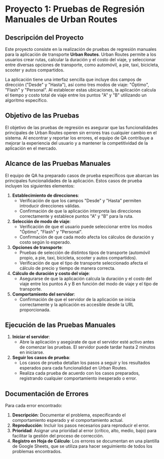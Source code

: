 <!DOCTYPE html>
<html lang="es">
<head>
  <meta charset="UTF-8">
  <meta name="viewport" content="width=device-width, initial-scale=1.0">
</head>
<body>

<h1>Proyecto 1: Pruebas de Regresión Manuales de Urban Routes</h1>

<h2>Descripción del Proyecto</h2>
<p>
  Este proyecto consiste en la realización de pruebas de regresión manuales para la aplicación de transporte <strong>Urban Routes</strong>.
  Urban Routes permite a los usuarios crear rutas, calcular la duración y el costo del viaje, y seleccionar entre diversas opciones de transporte,
  como automóvil, a pie, taxi, bicicleta, scooter y autos compartidos.
</p>
<p>
  La aplicación tiene una interfaz sencilla que incluye dos campos de dirección ("Desde" y "Hasta"), así como tres modos de viaje:
  "Óptimo", "Flash" y "Personal". Al establecer estas ubicaciones, la aplicación calcula el tiempo y costo total de viaje entre los puntos
  "A" y "B" utilizando un algoritmo específico.
</p>

<h2>Objetivo de las Pruebas</h2>
<p>
  El objetivo de las pruebas de regresión es asegurar que las funcionalidades principales de Urban Routes operen sin errores tras cualquier cambio en el sistema.
  Al encontrar y reportar los errores, el equipo de QA contribuye a mejorar la experiencia del usuario y a mantener la competitividad de la aplicación en el mercado.
</p>

<h2>Alcance de las Pruebas Manuales</h2>
<p>
  El equipo de QA ha preparado casos de prueba específicos que abarcan las principales funcionalidades de la aplicación. Estos casos de prueba incluyen los siguientes elementos:
</p>

<ol>
  <li><strong>Establecimiento de direcciones</strong>:
    <ul>
      <li>Verificación de que los campos "Desde" y "Hasta" permiten introducir direcciones válidas.</li>
      <li>Confirmación de que la aplicación interpreta las direcciones correctamente y establece puntos "A" y "B" para la ruta.</li>
    </ul>
  </li>
  <li><strong>Selección de modo de viaje</strong>:
    <ul>
      <li>Verificación de que el usuario puede seleccionar entre los modos "Óptimo", "Flash" y "Personal".</li>
      <li>Confirmación de que cada modo afecta los cálculos de duración y costo según lo esperado.</li>
    </ul>
  </li>
  <li><strong>Opciones de transporte</strong>:
    <ul>
      <li>Pruebas de selección de distintos tipos de transporte (automóvil propio, a pie, taxi, bicicleta, scooter y autos compartidos).</li>
      <li>Verificación de que el tipo de transporte seleccionado afecta el cálculo de precio y tiempo de manera correcta.</li>
    </ul>
  </li>
  <li><strong>Cálculo de duración y costo del viaje</strong>:
    <ul>
      <li>Asegurarse de que la aplicación calcula la duración y el costo del viaje entre los puntos A y B en función del modo de viaje y el tipo de transporte.</li>
    </ul>
  </li>
  <li><strong>Comportamiento del servidor</strong>:
    <ul>
      <li>Confirmación de que el servidor de la aplicación se inicia correctamente y la aplicación es accesible desde la URL proporcionada.</li>
    </ul>
  </li>
</ol>

<h2>Ejecución de las Pruebas Manuales</h2>
<ol>
  <li><strong>Iniciar el servidor</strong>:
    <ul>
      <li>Abre la aplicación y asegúrate de que el servidor esté activo antes de comenzar las pruebas. El servidor puede tardar hasta 2 minutos en iniciarse.</li>
    </ul>
  </li>
  <li><strong>Seguir los casos de prueba</strong>:
    <ul>
      <li>Los casos de prueba detallan los pasos a seguir y los resultados esperados para cada funcionalidad en Urban Routes.</li>
      <li>Realiza cada prueba de acuerdo con los casos preparados, registrando cualquier comportamiento inesperado o error.</li>
    </ul>
  </li>
</ol>

<h2>Documentación de Errores</h2>
<p>Para cada error encontrado:</p>
<ol>
  <li><strong>Descripción</strong>: Documentar el problema, especificando el comportamiento esperado y el comportamiento actual.</li>
  <li><strong>Reproducción</strong>: Incluir los pasos necesarios para reproducir el error.</li>
  <li><strong>Prioridad</strong>: Asignar una prioridad al error (crítico, alto, medio, bajo) para facilitar la gestión del proceso de corrección.</li>
  <li><strong>Registro en Hoja de Cálculo</strong>: Los errores se documentan en una plantilla de Google Sheets, que se utiliza para hacer seguimiento de todos los problemas encontrados.</li>
</ol>

</body>
</html>
